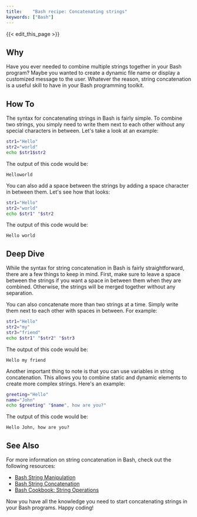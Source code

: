 ```yaml
---
title:    "Bash recipe: Concatenating strings"
keywords: ["Bash"]
---
```


{{< edit_this_page >}}

## Why

Have you ever needed to combine multiple strings together in your Bash program? Maybe you wanted to create a dynamic file name or display a customized message to the user. Whatever the reason, string concatenation is a useful skill to have in your Bash programming toolkit.

## How To

The syntax for concatenating strings in Bash is fairly simple. To combine two strings, you simply need to write them next to each other without any special characters in between. Let's take a look at an example:

```Bash
str1="Hello"
str2="world"
echo $str1$str2
```

The output of this code would be:

```
Helloworld
```

You can also add a space between the strings by adding a space character in between them. Let's see how that looks:

```Bash
str1="Hello"
str2="world"
echo $str1" "$str2
```

The output of this code would be:

```
Hello world
```

## Deep Dive

While the syntax for string concatenation in Bash is fairly straightforward, there are a few things to keep in mind. First, make sure to leave a space between the strings if you want a space in between them when they are combined. Otherwise, the strings will be merged together without any separation.

You can also concatenate more than two strings at a time. Simply write them next to each other with spaces in between. For example:

```Bash
str1="Hello"
str2="my"
str3="friend"
echo $str1" "$str2" "$str3
```

The output of this code would be:

```
Hello my friend
```

Another important thing to note is that you can use variables in string concatenation. This allows you to combine static and dynamic elements to create more complex strings. Here's an example:

```Bash
greeting="Hello"
name="John"
echo $greeting" "$name", how are you?"
```

The output of this code would be:

```
Hello John, how are you?
```

## See Also

For more information on string concatenation in Bash, check out the following resources:

- [Bash String Manipulation](https://www.tldp.org/LDP/abs/html/string-manipulation.html)
- [Bash String Concatenation](https://linuxize.com/post/bash-concatenate-strings/)
- [Bash Cookbook: String Operations](https://bashcookbook.com/bashinfo/source/bash-4.0/examples/scripts/misc/concatop)

Now you have all the knowledge you need to start concatenating strings in your Bash programs. Happy coding!